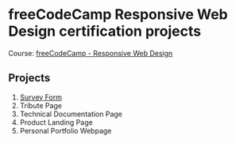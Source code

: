 # freeCodeCamp Responsive Web Design certification projects

Course: [freeCodeCamp - Responsive Web Design](https://www.freecodecamp.org/learn/2022/responsive-web-design/)

## Projects

1. [Survey Form](https://github.com/ovsmnk/freecodecamp-responsive-web-design-projects/tree/main/survey-form)
2. Tribute Page
3. Technical Documentation Page
4. Product Landing Page
5. Personal Portfolio Webpage
